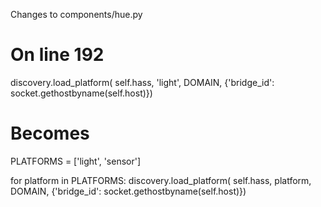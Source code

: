 Changes to components/hue.py

# On line 192
discovery.load_platform(
            self.hass, 'light', DOMAIN,
            {'bridge_id': socket.gethostbyname(self.host)})

# Becomes
PLATFORMS = ['light', 'sensor']

for platform in PLATFORMS:
     discovery.load_platform(
        self.hass, platform, DOMAIN,
        {'bridge_id': socket.gethostbyname(self.host)})
